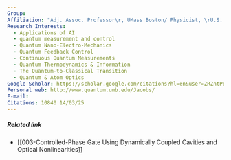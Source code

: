 ```yaml
---
Group: 
Affiliation: "Adj. Assoc. Professor\r, UMass Boston/ Physicist, \rU.S. Army Research Laboratory"
Research Interests:
  - Applications of AI
  - quantum measurement and control
  - Quantum Nano-Electro-Mechanics
  - Quantum Feedback Control
  - Continuous Quantum Measurements
  - Quantum Thermodynamics & Information
  - The Quantum-to-Classical Transition
  - Quantum & Atom Optics
Google Scholar: https://scholar.google.com/citations?hl=en&user=ZRZntPEAAAAJ&view_op=list_works&citft=1&citft=3&email_for_op=jessica0323.cheng%40gmail.com&gmla=AOv-ny8pGustlotZRTItgGVw-7V999Uw-sr-1n0lVeylcMrVAxt-nYfwJUklhMijGlstkNOCXalHvtOz_11u6R_OdCM7MVAEPDUMglyiyQGmKVvL7hjQCfH51JsqtFg8czUqsl8QjkESwaO4sKUw9-avxJfvt6xyESI3tI9yGu9hBVxPTuKw7uNsE_keEii6fL5nX9byUdCcGu412QQ5TSyPiTPQcxKGUuRFRfFGIFKUJw5uGncAE5fHow
Personal web: http://www.quantum.umb.edu/Jacobs/
E-mail: 
Citations: 10840 14/03/25
---
```

##### Related link
- [[003-Controlled-Phase Gate Using Dynamically Coupled Cavities and Optical Nonlinearities]]